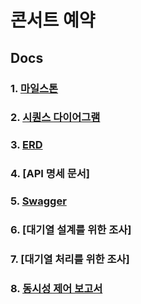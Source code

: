 
# 콘서트 예약

## Docs

### 1. [마일스톤](https://github.com/LeeJaeYun7/concertTicket/blob/master/MILE_STONE.md)
### 2. [시퀀스 다이어그램](https://github.com/LeeJaeYun7/concertTicket/blob/master/SEQUENCE_DIAGRAM.md)
### 3. [ERD](https://github.com/LeeJaeYun7/concertTicket/blob/master/DB_DIAGRAM.md) 
### 4. [API 명세 문서] 
### 5. [Swagger](https://github.com/LeeJaeYun7/concertTicket/blob/master/swagger.md) 
### 6. [대기열 설계를 위한 조사] 
### 7. [대기열 처리를 위한 조사] 
### 8. [동시성 제어 보고서](https://github.com/LeeJaeYun7/concertTicket/blob/master/CONCURRENCY_REPORT.md) 

